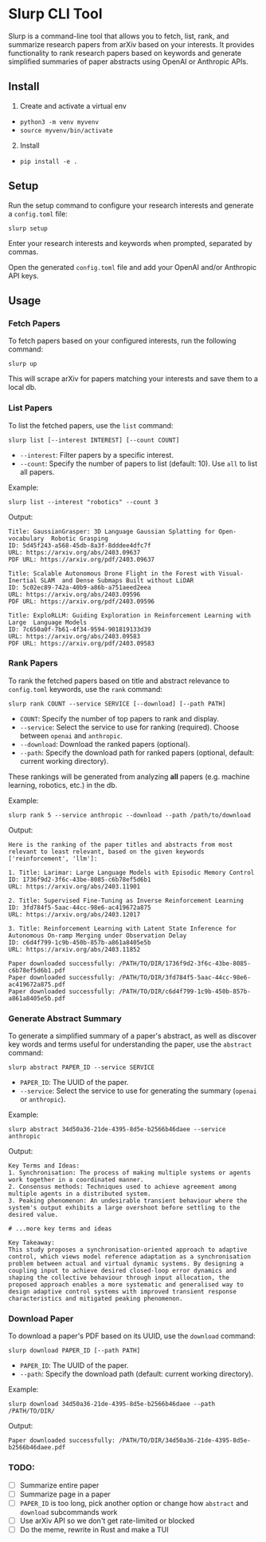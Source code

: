 # Slurp CLI Tool

Slurp is a command-line tool that allows you to fetch, list, rank, and summarize research papers from arXiv based on your interests. It provides functionality to rank research papers based on keywords and generate simplified summaries of paper abstracts using OpenAI or Anthropic APIs.

## Install

1. Create and activate a virtual env
- `python3 -m venv myvenv`
- `source myvenv/bin/activate`

2. Install
- `pip install -e .`

## Setup

Run the setup command to configure your research interests and generate a `config.toml` file:

```slurp setup```

Enter your research interests and keywords when prompted, separated by commas.

Open the generated `config.toml` file and add your OpenAI and/or Anthropic API keys.

## Usage

### Fetch Papers

To fetch papers based on your configured interests, run the following command:

```slurp up```

This will scrape arXiv for papers matching your interests and save them to a local db.

### List Papers

To list the fetched papers, use the `list` command:

```slurp list [--interest INTEREST] [--count COUNT]```

- `--interest`: Filter papers by a specific interest.
- `--count`: Specify the number of papers to list (default: 10). Use `all` to list all papers.

Example:

```slurp list --interest "robotics" --count 3```

Output:

```code
Title: GaussianGrasper: 3D Language Gaussian Splatting for Open-vocabulary  Robotic Grasping
ID: 5d45f243-a568-45db-8a3f-8dddee4dfc7f
URL: https://arxiv.org/abs/2403.09637
PDF URL: https://arxiv.org/pdf/2403.09637

Title: Scalable Autonomous Drone Flight in the Forest with Visual-Inertial SLAM  and Dense Submaps Built without LiDAR
ID: 5c02ec89-742a-40b9-a86b-a751aeed2eea
URL: https://arxiv.org/abs/2403.09596
PDF URL: https://arxiv.org/pdf/2403.09596

Title: ExploRLLM: Guiding Exploration in Reinforcement Learning with Large  Language Models
ID: 7c650a0f-7b61-4f34-9594-901819133d39
URL: https://arxiv.org/abs/2403.09583
PDF URL: https://arxiv.org/pdf/2403.09583
```

### Rank Papers

To rank the fetched papers based on title and abstract relevance to `config.toml` keywords, use the `rank` command:

```slurp rank COUNT --service SERVICE [--download] [--path PATH]```

- `COUNT`: Specify the number of top papers to rank and display.
- `--service`: Select the service to use for ranking (required). Choose between `openai` and `anthropic`.
- `--download`: Download the ranked papers (optional).
- `--path`: Specify the download path for ranked papers (optional, default: current working directory).

These rankings will be generated from analyzing **all** papers (e.g. machine learning, robotics, etc.) in the db.

Example:

```slurp rank 5 --service anthropic --download --path /path/to/download```

Output:

```code
Here is the ranking of the paper titles and abstracts from most relevant to least relevant, based on the given keywords ['reinforcement', 'llm']:

1. Title: Larimar: Large Language Models with Episodic Memory Control
ID: 1736f9d2-3f6c-43be-8085-c6b78ef5d6b1
URL: https://arxiv.org/abs/2403.11901

2. Title: Supervised Fine-Tuning as Inverse Reinforcement Learning
ID: 3fd784f5-5aac-44cc-98e6-ac419672a875
URL: https://arxiv.org/abs/2403.12017

3. Title: Reinforcement Learning with Latent State Inference for Autonomous On-ramp Merging under Observation Delay
ID: c6d4f799-1c9b-450b-857b-a861a8405e5b
URL: https://arxiv.org/abs/2403.11852

Paper downloaded successfully: /PATH/TO/DIR/1736f9d2-3f6c-43be-8085-c6b78ef5d6b1.pdf
Paper downloaded successfully: /PATH/TO/DIR/3fd784f5-5aac-44cc-98e6-ac419672a875.pdf
Paper downloaded successfully: /PATH/TO/DIR/c6d4f799-1c9b-450b-857b-a861a8405e5b.pdf
```

### Generate Abstract Summary

To generate a simplified summary of a paper's abstract, as well as discover key words and terms useful for understanding the paper, use the `abstract` command:

```slurp abstract PAPER_ID --service SERVICE```

- `PAPER_ID`: The UUID of the paper.
- `--service`: Select the service to use for generating the summary (`openai` or `anthropic`).

Example:

```slurp abstract 34d50a36-21de-4395-8d5e-b2566b46daee --service anthropic```

Output:

```code
Key Terms and Ideas:
1. Synchronisation: The process of making multiple systems or agents work together in a coordinated manner.
2. Consensus methods: Techniques used to achieve agreement among multiple agents in a distributed system.
3. Peaking phenomenon: An undesirable transient behaviour where the system's output exhibits a large overshoot before settling to the desired value.

# ...more key terms and ideas

Key Takeaway:
This study proposes a synchronisation-oriented approach to adaptive control, which views model reference adaptation as a synchronisation problem between actual and virtual dynamic systems. By designing a coupling input to achieve desired closed-loop error dynamics and shaping the collective behaviour through input allocation, the proposed approach enables a more systematic and generalised way to design adaptive control systems with improved transient response characteristics and mitigated peaking phenomenon.
```

### Download Paper

To download a paper's PDF based on its UUID, use the `download` command:

```slurp download PAPER_ID [--path PATH]```

- `PAPER_ID`: The UUID of the paper.
- `--path`: Specify the download path (default: current working directory).

Example:

```slurp download 34d50a36-21de-4395-8d5e-b2566b46daee --path /PATH/TO/DIR/```

Output:

```Paper downloaded successfully: /PATH/TO/DIR/34d50a36-21de-4395-8d5e-b2566b46daee.pdf```

### TODO:
- [ ] Summarize entire paper
- [ ] Summarize page in a paper
- [ ] `PAPER_ID` is too long, pick another option or change how `abstract` and `download` subcommands work
- [ ] Use arXiv API so we don't get rate-limited or blocked
- [ ] Do the meme, rewrite in Rust and make a TUI
